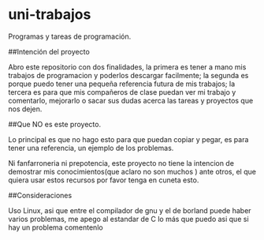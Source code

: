 # uni-trabajos
Programas y tareas de programación.

##Intención del proyecto

Abro este repositorio con dos finalidades, la primera es tener a mano mis trabajos de programacion y poderlos descargar facilmente; la segunda es porque puedo tener una pequeña referencia futura de mis trabajos; la tercera es para que mis compañeros de clase puedan ver mi trabajo y comentarlo, mejorarlo o sacar sus dudas acerca las tareas y proyectos que nos dejen.

##Que NO es este proyecto.

Lo principal es que no hago esto para que puedan copiar y pegar, es para tener una referencia, un ejemplo de los problemas.

Ni fanfarroneria ni prepotencia, este proyecto no tiene la intencion de demostrar mis conocimientos(que aclaro no son muchos ) ante otros, el que quiera usar estos recursos por favor tenga en cuneta esto.

##Consideraciones

Uso Linux, asi que entre el compilador de gnu y el de borland puede haber varios problemas, me apego al estandar de C lo más que puedo asi que si hay un problema comentenlo

